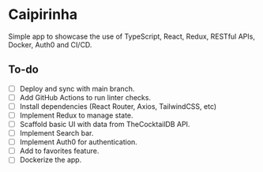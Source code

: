 # Caipirinha

Simple app to showcase the use of TypeScript, React, Redux, RESTful APIs, Docker, Auth0 and CI/CD.

## To-do

- [ ] Deploy and sync with main branch.
- [ ] Add GitHub Actions to run linter checks.
- [ ] Install dependencies (React Router, Axios, TailwindCSS, etc)
- [ ] Implement Redux to manage state.
- [ ] Scaffold basic UI with data from TheCocktailDB API.
- [ ] Implement Search bar.
- [ ] Implement Auth0 for authentication.
- [ ] Add to favorites feature.
- [ ] Dockerize the app.
